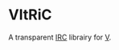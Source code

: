 # VItRiC

A transparent [IRC](https://en.wikipedia.org/wiki/Internet_Relay_Chat) librairy for [V](https://vlang.io/).
